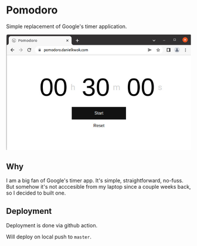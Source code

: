 # Pomodoro
Simple replacement of Google's timer application.

![Screenshot of application](./assets/screenshot.jpeg)

## Why
I am a big fan of Google's timer app. It's simple, straightforward, no-fuss. But somehow it's not acccesible from my laptop since a couple weeks back, so I decided to built one.

## Deployment
Deployment is done via github action.

Will deploy on local push to `master`.